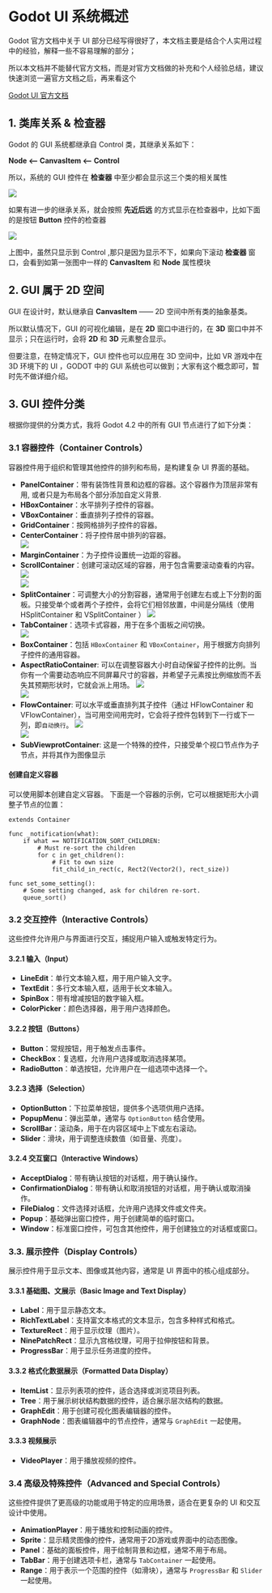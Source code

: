 # Godot UI 系统概述

Godot 官方文档中关于 UI 部分已经写得很好了，本文档主要是结合个人实用过程中的经验，解释一些不容易理解的部分；

所以本文档并不能替代官方文档，而是对官方文档做的补充和个人经验总结，建议快速浏览一遍官方文档之后，再来看这个

[Godot UI 官方文档](https://docs.godotengine.org/zh-cn/4.x/tutorials/ui/index.html)

## 1. 类库关系 & 检查器

Godot 的 GUI 系统都继承自 Control 类，其继承关系如下：

  **Node <-- CanvasItem <-- Control**

所以，系统的 GUI 控件在 **检查器** 中至少都会显示这三个类的相关属性

![](../imgs/Gui-01.png)

如果有进一步的继承关系，就会按照 **先近后远** 的方式显示在检查器中，比如下面的是按钮 **Button** 控件的检查器

![](../imgs/GUI-02.png)

上图中，虽然只显示到 Control ,那只是因为显示不下，如果向下滚动 **检查器** 窗口，会看到如第一张图中一样的 **CanvasItem** 和 **Node** 属性模块

## 2. GUI 属于 2D 空间

GUI 在设计时，默认继承自 **CanvasItem** —— 2D 空间中所有类的抽象基类。

所以默认情况下，GUI 的可视化编辑，是在 **2D** 窗口中进行的，在 **3D** 窗口中并不显示；只在运行时，会将 **2D** 和 **3D** 元素整合显示。

但要注意，在特定情况下，GUI 控件也可以应用在 3D 空间中，比如 VR 游戏中在 3D 环境下的 UI ，GODOT 中的 GUI 系统也可以做到；大家有这个概念即可，暂时先不做详细介绍。

## 3. GUI 控件分类

根据你提供的分类方式，我将 Godot 4.2 中的所有 GUI 节点进行了如下分类：

### 3.1 容器控件（Container Controls）
容器控件用于组织和管理其他控件的排列和布局，是构建复杂 UI 界面的基础。

- **PanelContainer**：带有装饰性背景和边框的容器。这个容器作为顶层非常有用, 或者只是为布局各个部分添加自定义背景.
- **HBoxContainer**：水平排列子控件的容器。
- **VBoxContainer**：垂直排列子控件的容器。
- **GridContainer**：按网格排列子控件的容器。
- **CenterContainer**：将子控件居中排列的容器。  
  ![](../imgs/containers_center_drag.webp)
- **MarginContainer**：为子控件设置统一边距的容器。
- **ScrollContainer**：创建可滚动区域的容器，用于包含需要滚动查看的内容。  
  ![](../imgs/containers_scroll.webp)  
  ![](../imgs/containers_center_pan.webp)
- **SplitContainer**：可调整大小的分割容器，通常用于创建左右或上下分割的面板。只接受单个或者两个子控件，会将它们相邻放置，中间是分隔线（使用 HSplitContainer 和 VSplitContainer ）
  ![](../imgs/containers_split_drag.webp)
- **TabContainer**：选项卡式容器，用于在多个面板之间切换。  
  ![](../imgs/containers_tab.webp)
- **BoxContainer**：包括 `HBoxContainer` 和 `VBoxContainer`，用于根据方向排列子控件的通用容器。
- **AspectRatioContainer**: 可以在调整容器大小时自动保留子控件的比例。当你有一个需要动态响应不同屏幕尺寸的容器，并希望子元素按比例缩放而不丢失其预期形状时，它就会派上用场。
  ![](../imgs/containers_aspectratio.webp)  
  ![](../imgs/containers_aspectratio_drag.webp)
- **FlowContainer**: 可以水平或垂直排列其子控件（通过 HFlowContainer 和 VFlowContainer），当可用空间用完时，它会将子控件包转到下一行或下一列，即`自动换行`。
  ![](../imgs/containers_hflow.webp)  
  ![](../imgs/containers_hflow_drag.webp)
- **SubViewprotContainer**: 这是一个特殊的控件，只接受单个视口节点作为子节点，并将其作为图像显示

#### 创建自定义容器

可以使用脚本创建自定义容器。 下面是一个容器的示例，它可以根据矩形大小调整子节点的位置：

```gdscript
extends Container

func _notification(what):
	if what == NOTIFICATION_SORT_CHILDREN:
		# Must re-sort the children
		for c in get_children():
			# Fit to own size
			fit_child_in_rect(c, Rect2(Vector2(), rect_size))

func set_some_setting():
	# Some setting changed, ask for children re-sort.
	queue_sort()
```

### 3.2 交互控件（Interactive Controls）
这些控件允许用户与界面进行交互，捕捉用户输入或触发特定行为。

#### 3.2.1 输入（Input）
- **LineEdit**：单行文本输入框，用于用户输入文字。
- **TextEdit**：多行文本输入框，适用于长文本输入。
- **SpinBox**：带有增减按钮的数字输入框。
- **ColorPicker**：颜色选择器，用于用户选择颜色。

#### 3.2.2 按钮（Buttons）
- **Button**：常规按钮，用于触发点击事件。
- **CheckBox**：复选框，允许用户选择或取消选择某项。
- **RadioButton**：单选按钮，允许用户在一组选项中选择一个。

#### 3.2.3 选择（Selection）
- **OptionButton**：下拉菜单按钮，提供多个选项供用户选择。
- **PopupMenu**：弹出菜单，通常与 `OptionButton` 结合使用。
- **ScrollBar**：滚动条，用于在内容区域中上下或左右滚动。
- **Slider**：滑块，用于调整连续数值（如音量、亮度）。

#### 3.2.4 交互窗口（Interactive Windows）
- **AcceptDialog**：带有确认按钮的对话框，用于确认操作。
- **ConfirmationDialog**：带有确认和取消按钮的对话框，用于确认或取消操作。
- **FileDialog**：文件选择对话框，允许用户选择文件或文件夹。
- **Popup**：基础弹出窗口控件，用于创建简单的临时窗口。
- **Window**：标准窗口控件，可包含其他控件，用于创建独立的对话框或窗口。

### 3.3. 展示控件（Display Controls）
展示控件用于显示文本、图像或其他内容，通常是 UI 界面中的核心组成部分。

#### 3.3.1 基础图、文展示（Basic Image and Text Display）
- **Label**：用于显示静态文本。
- **RichTextLabel**：支持富文本格式的文本显示，包含多种样式和格式。
- **TextureRect**：用于显示纹理（图片）。
- **NinePatchRect**：显示九宫格纹理，可用于拉伸按钮和背景。
- **ProgressBar**：用于显示任务进度的控件。

#### 3.3.2 格式化数据展示（Formatted Data Display）
- **ItemList**：显示列表项的控件，适合选择或浏览项目列表。
- **Tree**：用于展示树状结构数据的控件，适合展示层次结构的数据。
- **GraphEdit**：用于创建可视化图表编辑器的控件。
- **GraphNode**：图表编辑器中的节点控件，通常与 `GraphEdit` 一起使用。

#### 3.3.3 视频展示
- **VideoPlayer**：用于播放视频的控件。


### 3.4 高级及特殊控件（Advanced and Special Controls）
这些控件提供了更高级的功能或用于特定的应用场景，适合在更复杂的 UI 和交互设计中使用。

- **AnimationPlayer**：用于播放和控制动画的控件。
- **Sprite**：显示精灵图像的控件，通常用于2D游戏或界面中的动态图像。
- **Panel**：基础的面板控件，用于绘制背景和边框，通常不用于布局。
- **TabBar**：用于创建选项卡栏，通常与 `TabContainer` 一起使用。
- **Range**：用于表示一个范围的控件（如滑块），通常与 `ProgressBar` 和 `Slider` 一起使用。
